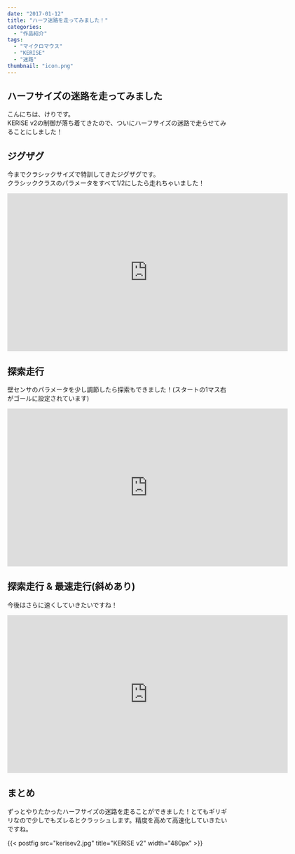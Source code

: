 ```yaml
---
date: "2017-01-12"
title: "ハーフ迷路を走ってみました！"
categories:
  - "作品紹介"
tags:
  - "マイクロマウス"
  - "KERISE"
  - "迷路"
thumbnail: "icon.png"
---
```


## ハーフサイズの迷路を走ってみました

こんにちは、けりです。  
KERISE v2の制御が落ち着てきたので、ついにハーフサイズの迷路で走らせてみることにしました！

<!--more-->

## ジグザグ

今までクラシックサイズで特訓してきたジグザグです。  
クラシッククラスのパラメータをすべて1/2にしたら走れちゃいました！

<iframe width="640" height="360" src="https://www.youtube.com/embed/Wslj9-5CEQw" frameborder="0" allow="accelerometer; autoplay; encrypted-media; gyroscope; picture-in-picture" allowfullscreen></iframe>

## 探索走行

壁センサのパラメータを少し調節したら探索もできました！(スタートの1マス右がゴールに設定されています)

<iframe width="640" height="360" src="https://www.youtube.com/embed/-Mm07y3O4ig" frameborder="0" allow="accelerometer; autoplay; encrypted-media; gyroscope; picture-in-picture" allowfullscreen></iframe>

## 探索走行 & 最速走行(斜めあり)

今後はさらに速くしていきたいですね！

<iframe width="640" height="360" src="https://www.youtube.com/embed/Kp5JsxwAS_4" frameborder="0" allow="accelerometer; autoplay; encrypted-media; gyroscope; picture-in-picture" allowfullscreen></iframe>

## まとめ

ずっとやりたかったハーフサイズの迷路を走ることができました！とてもギリギリなので少しでもズレるとクラッシュします。精度を高めて高速化していきたいですね。

{{< postfig src="kerisev2.jpg" title="KERISE v2" width="480px" >}}
